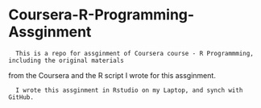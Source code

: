 Coursera-R-Programming-Assginment
=================================
      This is a repo for assginment of Coursera course - R Programmming, including the original materials 
from the Coursera and the R script I wrote for this assginment.

      I wrote this assginment in Rstudio on my Laptop, and synch with GitHub.
